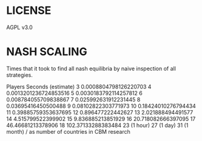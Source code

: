 # LICENSE
AGPL v3.0

# NASH SCALING
Times that it took to find all nash equilibria by naive inspection of all strategies.

Players Seconds (estimate)
3       0.0008804798126220703
4       0.0013201236724853516
5       0.0030183792114257812
6       0.008784055709838867
7       0.025992631912231445
8       0.03695416450500488
9       0.08102822303771973
10      0.18424010276794434
11      0.39885759353637695
12      0.896477222442627
13      2.021888494491577
14      4.515799522399902
15      9.836885213851929
16      20.718082666397095
17      46.46681213378906
18      102.37133288383484
23      (1 hour)
27      (1 day)
31      (1 month) / as number of countries in CBM research